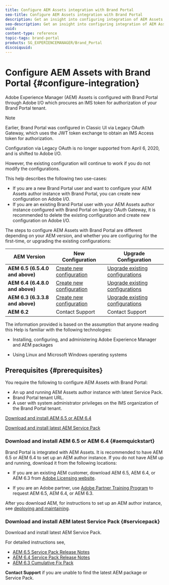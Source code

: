 ```yaml
---
title: Configure AEM Assets integration with Brand Portal
seo-title: Configure AEM Assets integration with Brand Portal
description: Get an insight into configuring integration of AEM Assets with Brand Portal.
seo-description: Get an insight into configuring integration of AEM Assets with Brand Portal.
uuid: 
content-type: reference
topic-tags: brand-portal
products: SG_EXPERIENCEMANAGER/Brand_Portal
discoiquuid: 
---
```


# Configure AEM Assets with Brand Portal {#configure-integration}

Adobe Experience Manager (AEM) Assets is configured with Brand Portal through Adobe I/O which procures an IMS token for authorization of your Brand Portal tenant. 

>[!NOTE]
   >
   >Earlier, Brand Portal was configured in Classic UI via Legacy OAuth Gateway, which uses the JWT token exchange to obtain an IMS Access token for authorization.
   >
   >Configuration via Legacy OAuth is no longer supported from April 6, 2020, and is shifted to Adobe I/O.
   >
   >However, the existing configuration will continue to work if you do not modify the configurations.

This help describes the following two use-cases: 
* If you are a new Brand Portal user and want to configure your AEM Assets author instance with Brand Portal, you can create new configuration on Adobe I/O. 
* If you are an existing Brand Portal user with your AEM Assets author instance configured with Brand Portal on legacy OAuth Gateway, it is recommended to delete the existing configuration and create new configuration on Adobe I/O.

The steps to configure AEM Assets with Brand Portal are different depending on your AEM version, and whether you are configuring for the first-time, or upgrading the existing configurations:

| **AEM Version** |**New Configuration** |**Upgrade Configuration** |
|---|---|---|
| **AEM 6.5 (6.5.4.0 and above)** |[Create new configuration](../using/brand-portal-configure-integration-65.md) |[Upgrade existing configurations](../using/brand-portal-configure-integration-65.md#upgrade-integration-65) | 
| **AEM 6.4 (6.4.8.0 and above)** |[Create new configuration](../using/brand-portal-configure-integration-64.md) |[Upgrade existing configurations](../using/brand-portal-configure-integration-64.md#upgrade-integration-64) | 
| **AEM 6.3 (6.3.3.8 and above)** |[Create new configuration](../using/brand-portal-configure-integration-63.md) |[Upgrade existing configurations](../using/brand-portal-configure-integration-63.md#upgrade-integration-63) | 
| **AEM 6.2** |Contact Support |Contact Support | 

The information provided is based on the assumption that anyone reading this Help is familiar with the following technologies:

* Installing, configuring, and administering Adobe Experience Manager and AEM packages

* Using Linux and Microsoft Windows operating systems

## Prerequisites {#prerequisites}

You require the following to configure AEM Assets with Brand Portal:

* An up and running AEM Assets author instance with latest Service Pack.
* Brand Portal tenant URL.
* A user with system administrator privileges on the IMS organization of the Brand Portal tenant. 


[Download and install AEM 6.5 or AEM 6.4](#aemquickstart)

[Download and install latest AEM Service Pack](#servicepack)

### Download and install AEM 6.5 or AEM 6.4 {#aemquickstart}

Brand Portal is integrated with AEM Assets. It is recommended to have AEM 6.5 or AEM 6.4 to set up an AEM author instance. If you do not have AEM up and running, download it from the following locations:

* If you are an existing AEM customer, download AEM 6.5, AEM 6.4, or AEM 6.3 from [Adobe Licensing website](http://licensing.adobe.com).

* If you are an Adobe partner, use [Adobe Partner Training Program](https://adobe.allegiancetech.com/cgi-bin/qwebcorporate.dll?idx=82357Q) to request AEM 6.5, AEM 6.4, or AEM 6.3.

After you download AEM, for instructions to set up an AEM author instance, see [deploying and maintaining](https://helpx.adobe.com/experience-manager/6-5/sites/deploying/using/deploy.html#defaultlocalinstall).

### Download and install AEM latest Service Pack {#servicepack}

Download and install latest AEM Service Pack. 

For detailed instructions see, 

* [AEM 6.5 Service Pack Release Notes](https://helpx.adobe.com/experience-manager/6-5/release-notes/sp-release-notes.html) 
* [AEM 6.4 Service Pack Release Notes](https://helpx.adobe.com/experience-manager/6-4/release-notes/sp-release-notes.html)
* [AEM 6.3 Cumulative Fix Pack](https://helpx.adobe.com/experience-manager/release-notes--aem-6-3-cumulative-fix-pack.html)

**Contact Support** if you are unable to find the latest AEM package or Service Pack.


<!--
   Comment Type: draft

   <li> </li>
   -->

   <!--
   Comment Type: draft

   <li>Step text</li>
   -->
